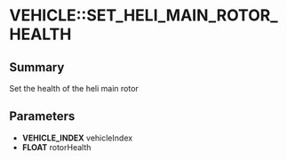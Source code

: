 # VEHICLE::SET_HELI_MAIN_ROTOR_HEALTH

## Summary
Set the health of the heli main rotor

## Parameters
* **VEHICLE_INDEX** vehicleIndex
* **FLOAT** rotorHealth